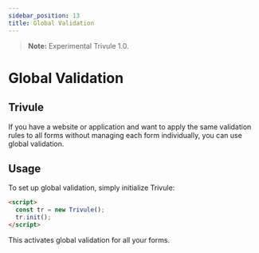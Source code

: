```yaml
---
sidebar_position: 13
title: Global Validation
---
```

> **Note:** Experimental Trivule 1.0.
# Global Validation

## Trivule

If you have a website or application and want to apply the same validation rules to all forms without managing each form individually, you can use global validation.

## Usage

To set up global validation, simply initialize Trivule:

```html
<script>
  const tr = new Trivule();
  tr.init();
</script>
```

This activates global validation for all your forms.